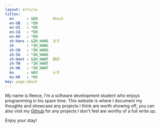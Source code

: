 ```yaml
---
layout: article
titles:
  en      : &EN       About
  en-GB   : *EN
  en-US   : *EN
  en-CA   : *EN
  en-AU   : *EN
  zh-Hans : &ZH_HANS  关于
  zh      : *ZH_HANS
  zh-CN   : *ZH_HANS
  zh-SG   : *ZH_HANS
  zh-Hant : &ZH_HANT  關於
  zh-TW   : *ZH_HANT
  zh-HK   : *ZH_HANT
  ko      : &KO       소개
  ko-KR   : *KO
key: page-about
---
```


My name is Reece, I'm a software development student who enjoys programming in his spare time. This website is where I document my thoughts and showcase any projects I think are worth showing off, you can also visit my [Github](https://github.com/Trolley33?tab=repositories) for any projects I don't feel are worthy of a full write up. 

Enjoy your stay!